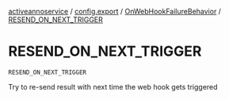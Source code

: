 [activeannoservice](../../index.md) / [config.export](../index.md) / [OnWebHookFailureBehavior](index.md) / [RESEND_ON_NEXT_TRIGGER](./-r-e-s-e-n-d_-o-n_-n-e-x-t_-t-r-i-g-g-e-r.md)

# RESEND_ON_NEXT_TRIGGER

`RESEND_ON_NEXT_TRIGGER`

Try to re-send result with next time the web hook gets triggered

